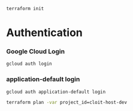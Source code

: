 ```bash
terraform init
```


# Authentication
### Google Cloud Login
```bash
gcloud auth login
```
### application-default login
```bash 
gcloud auth application-default login
```



```bash
terraform plan -var project_id=cloit-host-dev
```